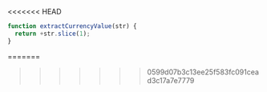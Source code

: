 <<<<<<< HEAD
```js run
function extractCurrencyValue(str) {
  return +str.slice(1);
}
```
=======
>>>>>>> 0599d07b3c13ee25f583fc091cead3c17a7e7779
